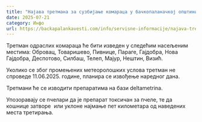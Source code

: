 ```yaml
---
title: "Најава третмана за сузбијање комараца у бачкопаланачкој општини"
date: 2025-07-21
category: Инфо
url: https://backapalankavesti.com/info/servisne-informacije/najava-tretmana-za-suzbijanje-komaraca-u-backopalanackoj-opstini/
---
```


Третман одраслих комараца ће бити изведен у следећим насељеним местима: Обровац, Товаришево, Пивнице, Параге, Гајдобра, Нова Гајдобра, Деспотово, Силбаш, Телеп, Мајур, Нештин, Визић.

Уколико се због промењених метеоролошких услова третман не спроведе 11.06.2025. године, планира се извођење наредног дана.

Третмани ће се изводити препаратима на бази deltametrina.

Упозоравају се пчелари да је препарат токсичан за пчеле, те да кошнице затворе  или уклоне најмање пет километара од наведених места третирања.
